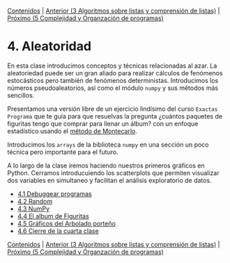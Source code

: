 [Contenidos](../Contenidos.md) \| [Anterior (3 Algoritmos sobre listas y comprensión de listas)](../03_Listas_y_Listas/00_Resumen.md) \| [Próximo (5 Complejidad y Organzación de programas)](../05_Organización_y_Complejidad/00_Resumen.md)

# 4. Aleatoridad
En esta clase introducimos conceptos y técnicas relacionadas al azar. La aleatoriedad puede ser un gran aliado para realizar cálculos de fenómenos estocásticos pero también de fenómenos deterministas.
Introducimos los números pseudoaleatorios, así como el módulo `numpy` y sus métodos más sencillos.

Presentamos una versión libre de un ejercicio lindísimo del curso `Exactas Programa` que te guía para que resuelvas la pregunta ¿cuántos paquetes de figuritas tengo que comprar para llenar un álbum? con un enfoque estadístico usando el [método de Montecarlo](https://es.wikipedia.org/wiki/M%C3%A9todo_de_Montecarlo).

Introducimos los `arrays` de la biblioteca `numpy` en una sección un poco técnica pero importante para el futuro. 

A lo largo de la clase iremos haciendo nuestros primeros gráficos en Python. Cerramos introducuiendo los scatterplots que permiten visualizar dos variables en simultaneo y facilitan el análisis exploratorio de datos.




* [4.1 Debuggear programas](01_Debugger.md)
* [4.2 Random](02_Random.md)
* [4.3 NumPy](03_NumPy_Arrays.md)
* [4.4 El album de Figuritas](04_Figuritas.md)
* [4.5 Gráficos del Arbolado porteño](07_Arboles3_plt.md)
* [4.6 Cierre de la cuarta clase](08_Cierre.md)


[Contenidos](../Contenidos.md) \| [Anterior (3 Algoritmos sobre listas y comprensión de listas)](../03_Listas_y_Listas/00_Resumen.md) \| [Próximo (5 Complejidad y Organzación de programas)](../05_Organización_y_Complejidad/00_Resumen.md)
